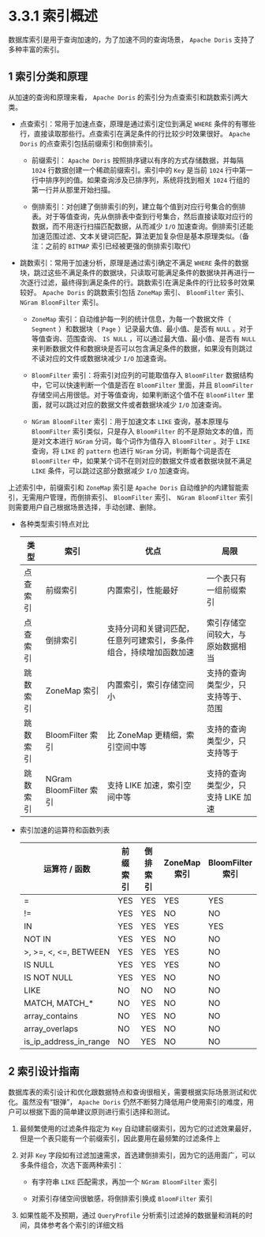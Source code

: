 # 3.3.1 索引概述

数据库索引是用于查询加速的，为了加速不同的查询场景， `Apache Doris` 支持了多种丰富的索引。

## 1 索引分类和原理

从加速的查询和原理来看， `Apache Doris` 的索引分为点查索引和跳数索引两大类。

* 点查索引：常用于加速点查，原理是通过索引定位到满足 `WHERE` 条件的有哪些行，直接读取那些行。点查索引在满足条件的行比较少时效果很好。 `Apache Doris` 的点查索引包括前缀索引和倒排索引。
  
    * 前缀索引： `Apache Doris` 按照排序键以有序的方式存储数据，并每隔 `1024` 行数据创建一个稀疏前缀索引。索引中的 `Key` 是当前 `1024` 行中第一行中排序列的值。如果查询涉及已排序列，系统将找到相关 `1024` 行组的第一行并从那里开始扫描。
  
    * 倒排索引：对创建了倒排索引的列，建立每个值到对应行号集合的倒排表。对于等值查询，先从倒排表中查到行号集合，然后直接读取对应行的数据，而不用逐行扫描匹配数据，从而减少 `I/O` 加速查询。倒排索引还能加速范围过滤、文本关键词匹配，算法更加复杂但是基本原理类似。（备注：之前的 `BITMAP` 索引已经被更强的倒排索引取代）

* 跳数索引：常用于加速分析，原理是通过索引确定不满足 `WHERE` 条件的数据块，跳过这些不满足条件的数据块，只读取可能满足条件的数据块并再进行一次逐行过滤，最终得到满足条件的行。跳数索引在满足条件的行比较多时效果较好。 `Apache Doris` 的跳数索引包括 `ZoneMap` 索引、 `BloomFilter` 索引、 `NGram BloomFilter` 索引。
  
    * `ZoneMap` 索引：自动维护每一列的统计信息，为每一个数据文件（ `Segment` ）和数据块（ `Page` ）记录最大值、最小值、是否有 `NULL` 。对于等值查询、范围查询、 `IS NULL` ，可以通过最大值、最小值、是否有 `NULL` 来判断数据文件和数据块是否可以包含满足条件的数据，如果没有则跳过不读对应的文件或数据块减少 `I/O` 加速查询。
  
    * `BloomFilter` 索引：将索引对应列的可能取值存入 `BloomFilter` 数据结构中，它可以快速判断一个值是否在 `BloomFilter` 里面，并且 `BloomFilter` 存储空间占用很低。对于等值查询，如果判断这个值不在 `BloomFilter` 里面，就可以跳过对应的数据文件或者数据块减少 `I/O` 加速查询。
  
    * `NGram BloomFilter` 索引：用于加速文本 `LIKE` 查询，基本原理与 `BloomFilter` 索引类似，只是存入 `BloomFilter` 的不是原始文本的值，而是对文本进行 `NGram` 分词，每个词作为值存入 `BloomFilter` 。对于 `LIKE` 查询，将 `LIKE` 的 `pattern` 也进行 `NGram` 分词，判断每个词是否在 `BloomFilter` 中，如果某个词不在则对应的数据文件或者数据块就不满足 `LIKE` 条件，可以跳过这部分数据减少 `I/O` 加速查询。

上述索引中，前缀索引和 `ZoneMap` 索引是 `Apache Doris` 自动维护的内建智能索引，无需用户管理，而倒排索引、 `BloomFilter` 索引、 `NGram BloomFilter` 索引则需要用户自己根据场景选择，手动创建、删除。

* 各种类型索引特点对比

    | 类型 | 索引 | 优点 | 局限 |
    | -- | -- | -- | -- |
    | 点查索引 | 前缀索引 | 内置索引，性能最好 | 一个表只有一组前缀索引 |
    | 点查索引 | 倒排索引 | 支持分词和关键词匹配，任意列可建索引，多条件组合，持续增加函数加速 | 索引存储空间较大，与原始数据相当 |
    | 跳数索引 | ZoneMap 索引 | 内置索引，索引存储空间小 | 支持的查询类型少，只支持等于、范围 |
    | 跳数索引 | BloomFilter 索引 | 比 ZoneMap 更精细，索引空间中等 | 支持的查询类型少，只支持等于 |
    | 跳数索引 | NGram BloomFilter 索引 | 支持 LIKE 加速，索引空间中等 | 支持的查询类型少，只支持 LIKE 加速 |

* 索引加速的运算符和函数列表

    | 运算符 / 函数 | 前缀索引 | 倒排索引 | ZoneMap 索引 | BloomFilter 索引 | NGram BloomFilter 索引 |
    | -- | -- | -- | -- | -- | -- |
    | = | YES | YES | YES | YES | NO |
    | != | YES | YES | NO | NO | NO |
    | IN | YES | YES | YES | YES | NO |
    | NOT IN | YES | YES | NO | NO | NO |
    | >, >=, <, <=, BETWEEN | YES | YES | YES | NO | NO |
    | IS NULL | YES | YES | YES | NO | NO |
    | IS NOT NULL | YES | YES | NO | NO | NO |
    | LIKE | NO | NO | NO | NO | YES |
    | MATCH, MATCH_* | NO | YES | NO | NO | NO |
    | array_contains | NO | YES | NO | NO | NO |
    | array_overlaps | NO | YES | NO | NO | NO |
    | is_ip_address_in_range | NO | YES | NO | NO | NO |

## 2 索引设计指南

数据库表的索引设计和优化跟数据特点和查询很相关，需要根据实际场景测试和优化。虽然没有“银弹”， `Apache Doris` 仍然不断努力降低用户使用索引的难度，用户可以根据下面的简单建议原则进行索引选择和测试。

1. 最频繁使用的过滤条件指定为 `Key` 自动建前缀索引，因为它的过滤效果最好，但是一个表只能有一个前缀索引，因此要用在最频繁的过滤条件上

2. 对非 `Key` 字段如有过滤加速需求，首选建倒排索引，因为它的适用面广，可以多条件组合，次选下面两种索引：

    * 有字符串 `LIKE` 匹配需求，再加一个 `NGram BloomFilter` 索引

    * 对索引存储空间很敏感，将倒排索引换成 `BloomFilter` 索引

3. 如果性能不及预期，通过 `QueryProfile` 分析索引过滤掉的数据量和消耗的时间，具体参考各个索引的详细文档
